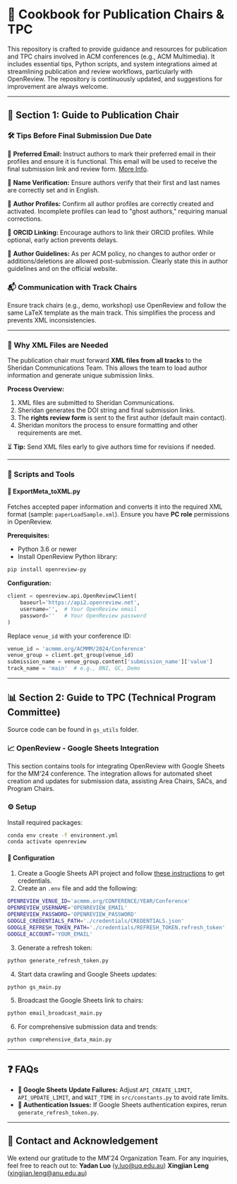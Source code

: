 # 📘 Cookbook for Publication Chairs & TPC

This repository is crafted to provide guidance and resources for publication and TPC chairs involved in ACM conferences (e.g., ACM Multimedia). It includes essential tips, Python scripts, and system integrations aimed at streamlining publication and review workflows, particularly with OpenReview. The repository is continuously updated, and suggestions for improvement are always welcome.

---

## 📄 Section 1: Guide to Publication Chair

### 🛠️ Tips Before Final Submission Due Date

🔹 **Preferred Email:** Instruct authors to mark their preferred email in their profiles and ensure it is functional. This email will be used to receive the final submission link and review form. [More Info](https://docs.openreview.net/getting-started/creating-an-openreview-profile/add-or-remove-an-email-address-from-your-profile).

🔹 **Name Verification:** Ensure authors verify that their first and last names are correctly set and in English.

🔹 **Author Profiles:** Confirm all author profiles are correctly created and activated. Incomplete profiles can lead to "ghost authors," requiring manual corrections.

🔹 **ORCID Linking:** Encourage authors to link their ORCID profiles. While optional, early action prevents delays.

🔹 **Author Guidelines:** As per ACM policy, no changes to author order or additions/deletions are allowed post-submission. Clearly state this in author guidelines and on the official website.

### 📬 Communication with Track Chairs

Ensure track chairs (e.g., demo, workshop) use OpenReview and follow the same LaTeX template as the main track. This simplifies the process and prevents XML inconsistencies.

---

### 📂 Why XML Files are Needed

The publication chair must forward **XML files from all tracks** to the Sheridan Communications Team. This allows the team to load author information and generate unique submission links. 

**Process Overview:**
1. XML files are submitted to Sheridan Communications.
2. Sheridan generates the DOI string and final submission links.
3. The **rights review form** is sent to the first author (default main contact).
4. Sheridan monitors the process to ensure formatting and other requirements are met.

⏳ **Tip:** Send XML files early to give authors time for revisions if needed.

---

### 🧰 Scripts and Tools

#### 📜 ExportMeta_toXML.py
Fetches accepted paper information and converts it into the required XML format (sample: `paperLoadSample.xml`). Ensure you have **PC role** permissions in OpenReview.

**Prerequisites:**
- Python 3.6 or newer
- Install OpenReview Python library:
```bash
pip install openreview-py
```

**Configuration:**
```python
client = openreview.api.OpenReviewClient(
    baseurl='https://api2.openreview.net',
    username='',  # Your OpenReview email
    password=''   # Your OpenReview password
)
```
Replace `venue_id` with your conference ID:
```python
venue_id = 'acmmm.org/ACMMM/2024/Conference'
venue_group = client.get_group(venue_id)
submission_name = venue_group.content['submission_name']['value']
track_name = 'main'  # e.g., BNI, GC, Demo
```

---

## 📊 Section 2: Guide to TPC (Technical Program Committee)

Source code can be found in ```gs_utils``` folder.
### 📈 OpenReview - Google Sheets Integration

This section contains tools for integrating OpenReview with Google Sheets for the MM'24 conference. The integration allows for automated sheet creation and updates for submission data, assisting Area Chairs, SACs, and Program Chairs.

### ⚙️ Setup

Install required packages:
```bash
conda env create -f environment.yml
conda activate openreview
```

#### 🔐 Configuration

1. Create a Google Sheets API project and follow [these instructions](https://docs.gspread.org/en/latest/oauth2.html#for-end-users-using-oauth-client-id) to get credentials.
2. Create an `.env` file and add the following:
```sh
OPENREVIEW_VENUE_ID='acmmm.org/CONFERENCE/YEAR/Conference'
OPENREVIEW_USERNAME='OPENREVIEW_EMAIL'
OPENREVIEW_PASSWORD='OPENREVIEW_PASSWORD'
GOOGLE_CREDENTIALS_PATH='./credentials/CREDENTIALS.json'
GOOGLE_REFRESH_TOKEN_PATH='./credentials/REFRESH_TOKEN.refresh_token'
GOOGLE_ACCOUNT='YOUR_EMAIL'
```
3. Generate a refresh token:
```bash
python generate_refresh_token.py
```

4. Start data crawling and Google Sheets updates:
```bash
python gs_main.py
```

5. Broadcast the Google Sheets link to chairs:
```bash
python email_broadcast_main.py
```

6. For comprehensive submission data and trends:
```bash
python comprehensive_data_main.py
```

---

## ❓ FAQs

- **🔄 Google Sheets Update Failures:** Adjust `API_CREATE_LIMIT`, `API_UPDATE_LIMIT`, and `WAIT_TIME` in `src/constants.py` to avoid rate limits.
- **🔑 Authentication Issues:** If Google Sheets authentication expires, rerun `generate_refresh_token.py`.

---

## 🙏 Contact and Acknowledgement
We extend our gratitude to the MM'24 Organization Team. For any inquiries, feel free to reach out to:
**Yadan Luo** (y.luo@uq.edu.au) 
**Xingjian Leng** (xingjian.leng@anu.edu.au) 

